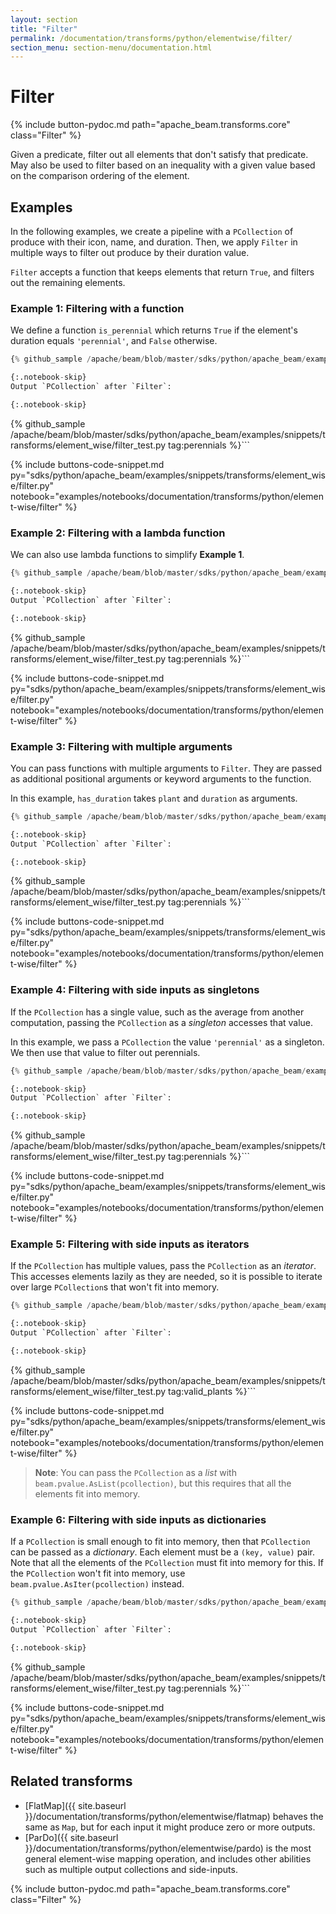 ```yaml
---
layout: section
title: "Filter"
permalink: /documentation/transforms/python/elementwise/filter/
section_menu: section-menu/documentation.html
---
```

<!--
Licensed under the Apache License, Version 2.0 (the "License");
you may not use this file except in compliance with the License.
You may obtain a copy of the License at

http://www.apache.org/licenses/LICENSE-2.0

Unless required by applicable law or agreed to in writing, software
distributed under the License is distributed on an "AS IS" BASIS,
WITHOUT WARRANTIES OR CONDITIONS OF ANY KIND, either express or implied.
See the License for the specific language governing permissions and
limitations under the License.
-->

# Filter

<script type="text/javascript">
localStorage.setItem('language', 'language-py')
</script>

{% include button-pydoc.md path="apache_beam.transforms.core" class="Filter" %}

Given a predicate, filter out all elements that don't satisfy that predicate.
May also be used to filter based on an inequality with a given value based
on the comparison ordering of the element.

## Examples

In the following examples, we create a pipeline with a `PCollection` of produce with their icon, name, and duration.
Then, we apply `Filter` in multiple ways to filter out produce by their duration value.

`Filter` accepts a function that keeps elements that return `True`, and filters out the remaining elements.

### Example 1: Filtering with a function

We define a function `is_perennial` which returns `True` if the element's duration equals `'perennial'`, and `False` otherwise.

```py
{% github_sample /apache/beam/blob/master/sdks/python/apache_beam/examples/snippets/transforms/element_wise/filter.py tag:filter_function %}```

{:.notebook-skip}
Output `PCollection` after `Filter`:

{:.notebook-skip}
```
{% github_sample /apache/beam/blob/master/sdks/python/apache_beam/examples/snippets/transforms/element_wise/filter_test.py tag:perennials %}```

{% include buttons-code-snippet.md
  py="sdks/python/apache_beam/examples/snippets/transforms/element_wise/filter.py"
  notebook="examples/notebooks/documentation/transforms/python/element-wise/filter"
%}

### Example 2: Filtering with a lambda function

We can also use lambda functions to simplify **Example 1**.

```py
{% github_sample /apache/beam/blob/master/sdks/python/apache_beam/examples/snippets/transforms/element_wise/filter.py tag:filter_lambda %}```

{:.notebook-skip}
Output `PCollection` after `Filter`:

{:.notebook-skip}
```
{% github_sample /apache/beam/blob/master/sdks/python/apache_beam/examples/snippets/transforms/element_wise/filter_test.py tag:perennials %}```

{% include buttons-code-snippet.md
  py="sdks/python/apache_beam/examples/snippets/transforms/element_wise/filter.py"
  notebook="examples/notebooks/documentation/transforms/python/element-wise/filter"
%}

### Example 3: Filtering with multiple arguments

You can pass functions with multiple arguments to `Filter`.
They are passed as additional positional arguments or keyword arguments to the function.

In this example, `has_duration` takes `plant` and `duration` as arguments.

```py
{% github_sample /apache/beam/blob/master/sdks/python/apache_beam/examples/snippets/transforms/element_wise/filter.py tag:filter_multiple_arguments %}```

{:.notebook-skip}
Output `PCollection` after `Filter`:

{:.notebook-skip}
```
{% github_sample /apache/beam/blob/master/sdks/python/apache_beam/examples/snippets/transforms/element_wise/filter_test.py tag:perennials %}```

{% include buttons-code-snippet.md
  py="sdks/python/apache_beam/examples/snippets/transforms/element_wise/filter.py"
  notebook="examples/notebooks/documentation/transforms/python/element-wise/filter"
%}

### Example 4: Filtering with side inputs as singletons

If the `PCollection` has a single value, such as the average from another computation,
passing the `PCollection` as a *singleton* accesses that value.

In this example, we pass a `PCollection` the value `'perennial'` as a singleton.
We then use that value to filter out perennials.

```py
{% github_sample /apache/beam/blob/master/sdks/python/apache_beam/examples/snippets/transforms/element_wise/filter.py tag:filter_side_inputs_singleton %}```

{:.notebook-skip}
Output `PCollection` after `Filter`:

{:.notebook-skip}
```
{% github_sample /apache/beam/blob/master/sdks/python/apache_beam/examples/snippets/transforms/element_wise/filter_test.py tag:perennials %}```

{% include buttons-code-snippet.md
  py="sdks/python/apache_beam/examples/snippets/transforms/element_wise/filter.py"
  notebook="examples/notebooks/documentation/transforms/python/element-wise/filter"
%}

### Example 5: Filtering with side inputs as iterators

If the `PCollection` has multiple values, pass the `PCollection` as an *iterator*.
This accesses elements lazily as they are needed,
so it is possible to iterate over large `PCollection`s that won't fit into memory.

```py
{% github_sample /apache/beam/blob/master/sdks/python/apache_beam/examples/snippets/transforms/element_wise/filter.py tag:filter_side_inputs_iter %}```

{:.notebook-skip}
Output `PCollection` after `Filter`:

{:.notebook-skip}
```
{% github_sample /apache/beam/blob/master/sdks/python/apache_beam/examples/snippets/transforms/element_wise/filter_test.py tag:valid_plants %}```

{% include buttons-code-snippet.md
  py="sdks/python/apache_beam/examples/snippets/transforms/element_wise/filter.py"
  notebook="examples/notebooks/documentation/transforms/python/element-wise/filter"
%}

> **Note**: You can pass the `PCollection` as a *list* with `beam.pvalue.AsList(pcollection)`,
> but this requires that all the elements fit into memory.

### Example 6: Filtering with side inputs as dictionaries

If a `PCollection` is small enough to fit into memory, then that `PCollection` can be passed as a *dictionary*.
Each element must be a `(key, value)` pair.
Note that all the elements of the `PCollection` must fit into memory for this.
If the `PCollection` won't fit into memory, use `beam.pvalue.AsIter(pcollection)` instead.

```py
{% github_sample /apache/beam/blob/master/sdks/python/apache_beam/examples/snippets/transforms/element_wise/filter.py tag:filter_side_inputs_dict %}```

{:.notebook-skip}
Output `PCollection` after `Filter`:

{:.notebook-skip}
```
{% github_sample /apache/beam/blob/master/sdks/python/apache_beam/examples/snippets/transforms/element_wise/filter_test.py tag:perennials %}```

{% include buttons-code-snippet.md
  py="sdks/python/apache_beam/examples/snippets/transforms/element_wise/filter.py"
  notebook="examples/notebooks/documentation/transforms/python/element-wise/filter"
%}

## Related transforms

* [FlatMap]({{ site.baseurl }}/documentation/transforms/python/elementwise/flatmap) behaves the same as `Map`, but for
  each input it might produce zero or more outputs.
* [ParDo]({{ site.baseurl }}/documentation/transforms/python/elementwise/pardo) is the most general element-wise mapping
  operation, and includes other abilities such as multiple output collections and side-inputs.

{% include button-pydoc.md path="apache_beam.transforms.core" class="Filter" %}
